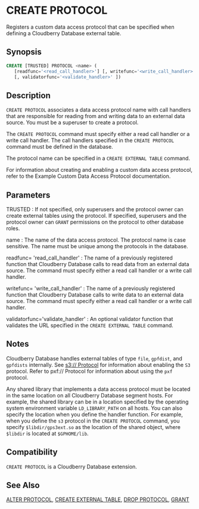 # CREATE PROTOCOL

Registers a custom data access protocol that can be specified when defining a Cloudberry Database external table.

## Synopsis

```sql
CREATE [TRUSTED] PROTOCOL <name> (
   [readfunc='<read_call_handler>'] [, writefunc='<write_call_handler>']
   [, validatorfunc='<validate_handler>' ])
```

## Description

`CREATE PROTOCOL` associates a data access protocol name with call handlers that are responsible for reading from and writing data to an external data source. You must be a superuser to create a protocol.

The `CREATE PROTOCOL` command must specify either a read call handler or a write call handler. The call handlers specified in the `CREATE PROTOCOL` command must be defined in the database.

The protocol name can be specified in a `CREATE EXTERNAL TABLE` command.

For information about creating and enabling a custom data access protocol, refer to the Example Custom Data Access Protocol documentation.

## Parameters

TRUSTED
:   If not specified, only superusers and the protocol owner can create external tables using the protocol. If specified, superusers and the protocol owner can `GRANT` permissions on the protocol to other database roles.

name
:   The name of the data access protocol. The protocol name is case sensitive. The name must be unique among the protocols in the database.

readfunc= 'read_call_handler'
:   The name of a previously registered function that Cloudberry Database calls to read data from an external data source. The command must specify either a read call handler or a write call handler.

writefunc= 'write_call_handler'
:   The name of a previously registered function that Cloudberry Database calls to write data to an external data source. The command must specify either a read call handler or a write call handler.

validatorfunc='validate_handler'
:   An optional validator function that validates the URL specified in the `CREATE EXTERNAL TABLE` command.

## Notes

Cloudberry Database handles external tables of type `file`, `gpfdist`, and `gpfdists` internally. See [s3:// Protocol](../../admin_guide/external/g-s3-protocol.html#amazon-emr/s3_prereq) for information about enabling the `S3` protocol. Refer to pxf:// Protocol for information about using the `pxf` protocol.

Any shared library that implements a data access protocol must be located in the same location on all Cloudberry Database segment hosts. For example, the shared library can be in a location specified by the operating system environment variable `LD_LIBRARY_PATH` on all hosts. You can also specify the location when you define the handler function. For example, when you define the `s3` protocol in the `CREATE PROTOCOL` command, you specify `$libdir/gps3ext.so` as the location of the shared object, where `$libdir` is located at `$GPHOME/lib`.

## Compatibility

`CREATE PROTOCOL` is a Cloudberry Database extension.

## See Also

[ALTER PROTOCOL](/docs/sql-statements/sql-statement-alter-protocol.md), [CREATE EXTERNAL TABLE](/docs/sql-statements/sql-statement-create-external-table.md), [DROP PROTOCOL](/docs/sql-statements/sql-statement-drop-protocol.md), [GRANT](/docs/sql-statements/sql-statement-grant.md)



